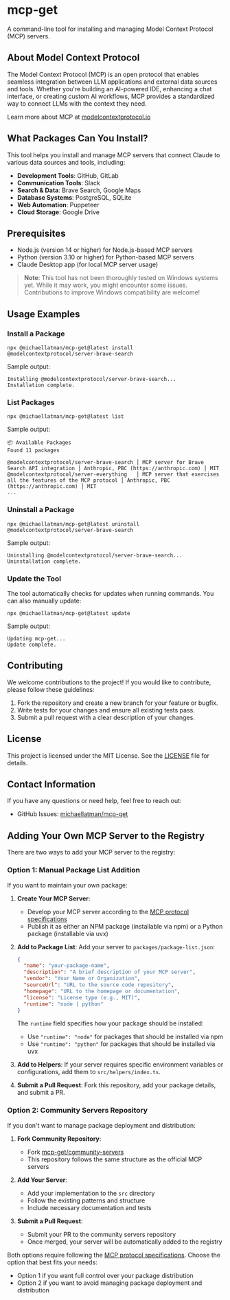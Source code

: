 # mcp-get

A command-line tool for installing and managing Model Context Protocol (MCP) servers.

## About Model Context Protocol

The Model Context Protocol (MCP) is an open protocol that enables seamless integration between LLM applications and external data sources and tools. Whether you're building an AI-powered IDE, enhancing a chat interface, or creating custom AI workflows, MCP provides a standardized way to connect LLMs with the context they need.

Learn more about MCP at [modelcontextprotocol.io](https://modelcontextprotocol.io/introduction)

## What Packages Can You Install?

This tool helps you install and manage MCP servers that connect Claude to various data sources and tools, including:

- **Development Tools**: GitHub, GitLab
- **Communication Tools**: Slack
- **Search & Data**: Brave Search, Google Maps
- **Database Systems**: PostgreSQL, SQLite
- **Web Automation**: Puppeteer
- **Cloud Storage**: Google Drive

## Prerequisites

- Node.js (version 14 or higher) for Node.js-based MCP servers
- Python (version 3.10 or higher) for Python-based MCP servers
- Claude Desktop app (for local MCP server usage)

> **Note**: This tool has not been thoroughly tested on Windows systems yet. While it may work, you might encounter some issues. Contributions to improve Windows compatibility are welcome!

## Usage Examples

### Install a Package

```
npx @michaellatman/mcp-get@latest install @modelcontextprotocol/server-brave-search
```

Sample output:
```
Installing @modelcontextprotocol/server-brave-search...
Installation complete.
```

### List Packages

```
npx @michaellatman/mcp-get@latest list
```

Sample output:
```
📦 Available Packages
Found 11 packages

@modelcontextprotocol/server-brave-search │ MCP server for Brave Search API integration │ Anthropic, PBC (https://anthropic.com) │ MIT
@modelcontextprotocol/server-everything   │ MCP server that exercises all the features of the MCP protocol │ Anthropic, PBC (https://anthropic.com) │ MIT
...
```

### Uninstall a Package

```
npx @michaellatman/mcp-get@latest uninstall @modelcontextprotocol/server-brave-search
```

Sample output:
```
Uninstalling @modelcontextprotocol/server-brave-search...
Uninstallation complete.
```

### Update the Tool

The tool automatically checks for updates when running commands. You can also manually update:

```
npx @michaellatman/mcp-get@latest update
```

Sample output:
```
Updating mcp-get...
Update complete.
```

## Contributing

We welcome contributions to the project! If you would like to contribute, please follow these guidelines:

1. Fork the repository and create a new branch for your feature or bugfix.
2. Write tests for your changes and ensure all existing tests pass.
3. Submit a pull request with a clear description of your changes.

## License

This project is licensed under the MIT License. See the [LICENSE](LICENSE) file for details.

## Contact Information

If you have any questions or need help, feel free to reach out:

- GitHub Issues: [michaellatman/mcp-get](https://github.com/michaellatman/mcp-get/issues)

## Adding Your Own MCP Server to the Registry

There are two ways to add your MCP server to the registry:

### Option 1: Manual Package List Addition

If you want to maintain your own package:

1. **Create Your MCP Server**: 
   - Develop your MCP server according to the [MCP protocol specifications](https://modelcontextprotocol.io)
   - Publish it as either an NPM package (installable via npm) or a Python package (installable via uvx)

2. **Add to Package List**: Add your server to `packages/package-list.json`:
    ```json
    {
      "name": "your-package-name",
      "description": "A brief description of your MCP server",
      "vendor": "Your Name or Organization",
      "sourceUrl": "URL to the source code repository",
      "homepage": "URL to the homepage or documentation",
      "license": "License type (e.g., MIT)",
      "runtime": "node | python"
    }
    ```

    The `runtime` field specifies how your package should be installed:
    - Use `"runtime": "node"` for packages that should be installed via npm
    - Use `"runtime": "python"` for packages that should be installed via uvx

3. **Add to Helpers**: If your server requires specific environment variables or configurations, add them to `src/helpers/index.ts`.

4. **Submit a Pull Request**: Fork this repository, add your package details, and submit a PR.

### Option 2: Community Servers Repository

If you don't want to manage package deployment and distribution:

1. **Fork Community Repository**: 
   - Fork [mcp-get/community-servers](https://github.com/mcp-get/community-servers)
   - This repository follows the same structure as the official MCP servers

2. **Add Your Server**:
   - Add your implementation to the `src` directory
   - Follow the existing patterns and structure
   - Include necessary documentation and tests

3. **Submit a Pull Request**:
   - Submit your PR to the community servers repository
   - Once merged, your server will be automatically added to the registry

Both options require following the [MCP protocol specifications](https://modelcontextprotocol.io). Choose the option that best fits your needs:
- Option 1 if you want full control over your package distribution
- Option 2 if you want to avoid managing package deployment and distribution
